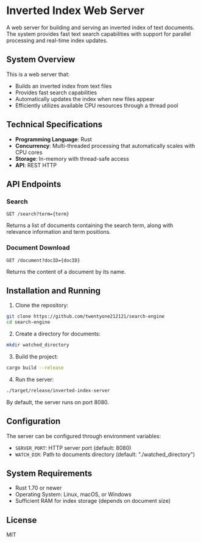# Inverted Index Web Server

A web server for building and serving an inverted index of text documents. The system provides fast text search capabilities with support for parallel processing and real-time index updates.

## System Overview

This is a web server that:
- Builds an inverted index from text files
- Provides fast search capabilities
- Automatically updates the index when new files appear
- Efficiently utilizes available CPU resources through a thread pool

## Technical Specifications

- **Programming Language**: Rust
- **Concurrency**: Multi-threaded processing that automatically scales with CPU cores
- **Storage**: In-memory with thread-safe access
- **API**: REST HTTP

## API Endpoints

### Search
```
GET /search?term={term}
```
Returns a list of documents containing the search term, along with relevance information and term positions.

### Document Download
```
GET /document?docID={docID}
```
Returns the content of a document by its name.

## Installation and Running

1. Clone the repository:
```bash
git clone https://github.com/twentyone212121/search-engine
cd search-engine
```

2. Create a directory for documents:
```bash
mkdir watched_directory
```

3. Build the project:
```bash
cargo build --release
```

4. Run the server:
```bash
./target/release/inverted-index-server
```

By default, the server runs on port 8080.

## Configuration

The server can be configured through environment variables:
- `SERVER_PORT`: HTTP server port (default: 8080)
- `WATCH_DIR`: Path to documents directory (default: "./watched_directory")

## System Requirements

- Rust 1.70 or newer
- Operating System: Linux, macOS, or Windows
- Sufficient RAM for index storage (depends on document size)

## License

MIT
